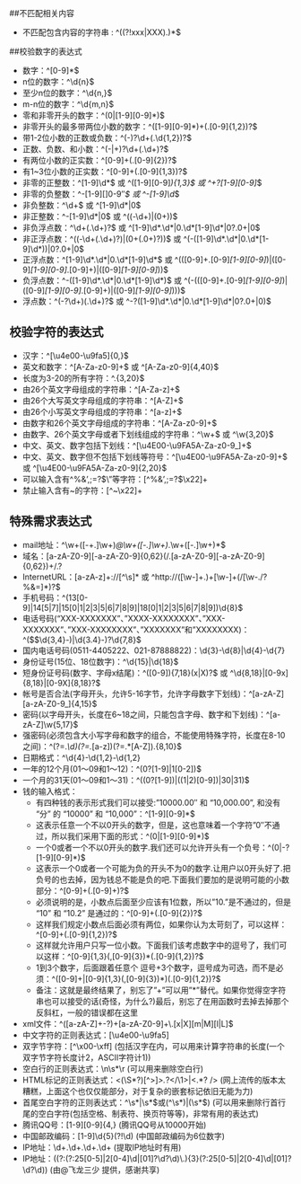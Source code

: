 ##不匹配相关内容
* 不匹配包含内容的字符串 : ^((?!xxx|XXX).)*$

##校验数字的表达式

* 数字：^[0-9]*$
* n位的数字：^\d{n}$
* 至少n位的数字：^\d{n,}$
* m-n位的数字：^\d{m,n}$
* 零和非零开头的数字：^(0|[1-9][0-9]*)$
* 非零开头的最多带两位小数的数字：^([1-9][0-9]*)+(.[0-9]{1,2})?$
* 带1-2位小数的正数或负数：^(\-)?\d+(\.\d{1,2})?$
* 正数、负数、和小数：^(\-|\+)?\d+(\.\d+)?$
* 有两位小数的正实数：^[0-9]+(.[0-9]{2})?$
* 有1~3位小数的正实数：^[0-9]+(.[0-9]{1,3})?$
* 非零的正整数：^[1-9]\d*$ 或 ^([1-9][0-9]*){1,3}$ 或 ^\+?[1-9][0-9]*$
* 非零的负整数：^\-[1-9][]0-9″*$ 或 ^-[1-9]\d*$
* 非负整数：^\d+$ 或 ^[1-9]\d*|0$
* 非正整数：^-[1-9]\d*|0$ 或 ^((-\d+)|(0+))$
* 非负浮点数：^\d+(\.\d+)?$ 或 ^[1-9]\d*\.\d*|0\.\d*[1-9]\d*|0?\.0+|0$
* 非正浮点数：^((-\d+(\.\d+)?)|(0+(\.0+)?))$ 或 ^(-([1-9]\d*\.\d*|0\.\d*[1-9]\d*))|0?\.0+|0$
* 正浮点数：^[1-9]\d*\.\d*|0\.\d*[1-9]\d*$ 或 ^(([0-9]+\.[0-9]*[1-9][0-9]*)|([0-9]*[1-9][0-9]*\.[0-9]+)|([0-9]*[1-9][0-9]*))$
* 负浮点数：^-([1-9]\d*\.\d*|0\.\d*[1-9]\d*)$ 或 ^(-(([0-9]+\.[0-9]*[1-9][0-9]*)|([0-9]*[1-9][0-9]*\.[0-9]+)|([0-9]*[1-9][0-9]*)))$
* 浮点数：^(-?\d+)(\.\d+)?$ 或 ^-?([1-9]\d*\.\d*|0\.\d*[1-9]\d*|0?\.0+|0)$

## 校验字符的表达式

* 汉字：^[\u4e00-\u9fa5]{0,}$
* 英文和数字：^[A-Za-z0-9]+$ 或 ^[A-Za-z0-9]{4,40}$
* 长度为3-20的所有字符：^.{3,20}$
* 由26个英文字母组成的字符串：^[A-Za-z]+$
* 由26个大写英文字母组成的字符串：^[A-Z]+$
* 由26个小写英文字母组成的字符串：^[a-z]+$
* 由数字和26个英文字母组成的字符串：^[A-Za-z0-9]+$
* 由数字、26个英文字母或者下划线组成的字符串：^\w+$ 或 ^\w{3,20}$
* 中文、英文、数字包括下划线：^[\u4E00-\u9FA5A-Za-z0-9_]+$
* 中文、英文、数字但不包括下划线等符号：^[\u4E00-\u9FA5A-Za-z0-9]+$ 或 ^[\u4E00-\u9FA5A-Za-z0-9]{2,20}$
* 可以输入含有^%&’,;=?$\”等字符：[^%&’,;=?$\x22]+
* 禁止输入含有~的字符：[^~\x22]+

## 特殊需求表达式

* mail地址：^\w+([-+.]\w+)*@\w+([-.]\w+)*\.\w+([-.]\w+)*$
* 域名：[a-zA-Z0-9][-a-zA-Z0-9]{0,62}(/.[a-zA-Z0-9][-a-zA-Z0-9]{0,62})+/.?
* InternetURL：[a-zA-z]+://[^\s]* 或 ^http://([\w-]+\.)+[\w-]+(/[\w-./?%&=]*)?$
* 手机号码：^(13[0-9]|14[5|7]|15[0|1|2|3|5|6|7|8|9]|18[0|1|2|3|5|6|7|8|9])\d{8}$
* 电话号码(“XXX-XXXXXXX”、”XXXX-XXXXXXXX”、”XXX-XXXXXXX”、”XXX-XXXXXXXX”、”XXXXXXX”和”XXXXXXXX)：^($$\d{3,4}-)|\d{3.4}-)?\d{7,8}$
* 国内电话号码(0511-4405222、021-87888822)：\d{3}-\d{8}|\d{4}-\d{7}
* 身份证号(15位、18位数字)：^\d{15}|\d{18}$
* 短身份证号码(数字、字母x结尾)：^([0-9]){7,18}(x|X)?$ 或 ^\d{8,18}|[0-9x]{8,18}|[0-9X]{8,18}?$
* 帐号是否合法(字母开头，允许5-16字节，允许字母数字下划线)：^[a-zA-Z][a-zA-Z0-9_]{4,15}$
* 密码(以字母开头，长度在6~18之间，只能包含字母、数字和下划线)：^[a-zA-Z]\w{5,17}$
* 强密码(必须包含大小写字母和数字的组合，不能使用特殊字符，长度在8-10之间)：^(?=.*\d)(?=.*[a-z])(?=.*[A-Z]).{8,10}$
* 日期格式：^\d{4}-\d{1,2}-\d{1,2}
* 一年的12个月(01～09和1～12)：^(0?[1-9]|1[0-2])$
* 一个月的31天(01～09和1～31)：^((0?[1-9])|((1|2)[0-9])|30|31)$
* 钱的输入格式：
	* 有四种钱的表示形式我们可以接受:”10000.00″ 和 “10,000.00”, 和没有 “分” 的 “10000” 和 “10,000”：^[1-9][0-9]*$
	* 这表示任意一个不以0开头的数字，但是，这也意味着一个字符”0″不通过，所以我们采用下面的形式：^(0|[1-9][0-9]*)$
	* 一个0或者一个不以0开头的数字.我们还可以允许开头有一个负号：^(0|-?[1-9][0-9]*)$
	* 这表示一个0或者一个可能为负的开头不为0的数字.让用户以0开头好了.把负号的也去掉，因为钱总不能是负的吧.下面我们要加的是说明可能的小数部分：^[0-9]+(.[0-9]+)?$
	* 必须说明的是，小数点后面至少应该有1位数，所以”10.”是不通过的，但是 “10” 和 “10.2” 是通过的：^[0-9]+(.[0-9]{2})?$
	* 这样我们规定小数点后面必须有两位，如果你认为太苛刻了，可以这样：^[0-9]+(.[0-9]{1,2})?$
	* 这样就允许用户只写一位小数。下面我们该考虑数字中的逗号了，我们可以这样：^[0-9]{1,3}(,[0-9]{3})*(.[0-9]{1,2})?$
	* 1到3个数字，后面跟着任意个 逗号+3个数字，逗号成为可选，而不是必须：^([0-9]+|[0-9]{1,3}(,[0-9]{3})*)(.[0-9]{1,2})?$
	* 备注：这就是最终结果了，别忘了”+”可以用”*”替代。如果你觉得空字符串也可以接受的话(奇怪，为什么?)最后，别忘了在用函数时去掉去掉那个反斜杠，一般的错误都在这里
* xml文件：^([a-zA-Z]+-?)+[a-zA-Z0-9]+\\.[x|X][m|M][l|L]$
* 中文字符的正则表达式：[\u4e00-\u9fa5]
* 双字节字符：[^\x00-\xff] (包括汉字在内，可以用来计算字符串的长度(一个双字节字符长度计2，ASCII字符计1))
* 空白行的正则表达式：\n\s*\r (可以用来删除空白行)
* HTML标记的正则表达式：<(\S*?)[^>]*>.*?</\1>|<.*? /> (网上流传的版本太糟糕，上面这个也仅仅能部分，对于复杂的嵌套标记依旧无能为力)
* 首尾空白字符的正则表达式：^\s*|\s*$或(^\s*)|(\s*$) (可以用来删除行首行尾的空白字符(包括空格、制表符、换页符等等)，非常有用的表达式)
* 腾讯QQ号：[1-9][0-9]{4,} (腾讯QQ号从10000开始)
* 中国邮政编码：[1-9]\d{5}(?!\d) (中国邮政编码为6位数字)
* IP地址：\d+\.\d+\.\d+\.\d+ (提取IP地址时有用)
* IP地址：((?:(?:25[0-5]|2[0-4]\\d|[01]?\\d?\\d)\\.){3}(?:25[0-5]|2[0-4]\\d|[01]?\\d?\\d)) (由@飞龙三少 提供，感谢共享)